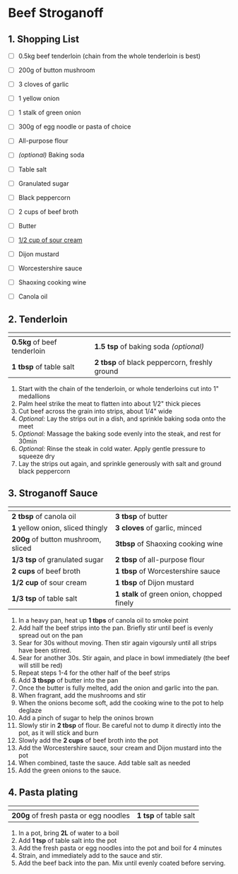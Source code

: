 # Beef Stroganoff

## 1. Shopping List
- [ ] 0.5kg beef tenderloin (chain from the whole tenderloin is best)
- [ ] 200g of button mushroom
- [ ] 3 cloves of garlic
- [ ] 1 yellow onion
- [ ] 1 stalk of green onion
- [ ] 300g of egg noodle or pasta of choice
- [ ] All-purpose flour
- [ ] *(optional)* Baking soda
- [ ] Table salt
- [ ] Granulated sugar
- [ ] Black peppercorn
- [ ] 2 cups of beef broth
- [ ] Butter
- [ ] [1/2 cup of sour cream][1]
- [ ] Dijon mustard
- [ ] Worcestershire sauce
- [ ] Shaoxing cooking wine
- [ ] Canola oil


## 2. Tenderloin
|<!-- -->|<!-- -->|
|---|---|
| **0.5kg** of beef tenderloin | **1.5 tsp** of baking soda *(optional)* |
| **1 tbsp** of table salt | **2 tbsp** of black peppercorn, freshly ground |

1. Start with the chain of the tenderloin, or whole tenderloins cut into 1" medallions
2. Palm heel strike the meat to flatten into about 1/2" thick pieces
3. Cut beef across the grain into strips, about 1/4" wide
4. *Optional:* Lay the strips out in a dish, and sprinkle baking soda onto the meet
5. *Optional:* Massage the baking sode evenly into the steak, and rest for 30min
6. *Optional:* Rinse the steak in cold water. Apply gentle pressure to squeeze dry
7. Lay the strips out again, and sprinkle generously with salt and ground black peppercorn

## 3. Stroganoff Sauce
|<!-- -->|<!-- -->|
|---|---|
| **2 tbsp** of canola oil | **3 tbsp** of butter |
| **1** yellow onion, sliced thingly | **3 cloves** of garlic, minced | 
|**200g** of button mushroom, sliced | **3tbsp** of Shaoxing cooking wine |
| **1/3 tsp** of granulated sugar | **2 tbsp** of all-purpose flour |
| **2 cups** of beef broth | **1 tbsp** of Worcestershire sauce |
| **1/2 cup** of sour cream | **1 tbsp** of Dijon mustard |
| **1/3 tsp** of table salt | **1 stalk** of green onion, chopped finely |

1. In a heavy pan, heat up **1 tbps** of canola oil to smoke point
2. Add half the beef strips into the pan. Briefly stir until beef is evenly spread out on the pan
3. Sear for 30s without moving. Then stir again vigoursly until all strips have been stirred.
4. Sear for another 30s. Stir again, and place in bowl immediately (the beef will still be red)
5. Repeat steps 1-4 for the other half of the beef strips
6. Add **3 tbspp** of butter into the pan
7. Once the butter is fully melted, add the onion and garlic into the pan.
8. When fragrant, add the mushrooms and stir
9. When the onions become soft, add the cooking wine to the pot to help deglaze
10. Add a pinch of sugar to help the oninos brown
11. Slowly stir in **2 tbsp** of flour. Be careful not to dump it directly into the pot, as it will stick and burn
12. Slowly add the **2 cups** of beef broth into the pot
13. Add the Worcestershire sauce, sour cream and Dijon mustard into the pot
14. When combined, taste the sauce. Add table salt as needed
15. Add the green onions to the sauce.

## 4. Pasta plating
|<!-- -->|<!-- -->|
|---|---|
| **200g** of fresh pasta or egg noodles | **1 tsp** of table salt|

1. In a pot, bring **2L** of water to a boil
2. Add **1 tsp** of table salt into the pot 
3. Add the fresh pasta or egg noodles into the pot and boil for 4 minutes
4. Strain, and immediately add to the sauce and stir.
5. Add the beef back into the pan. Mix until evenly coated before serving.

[1]: https://github.com/nanotalks/recipes/blob/master/Spices%20and%20Sauces/Sour%20Cream.md
